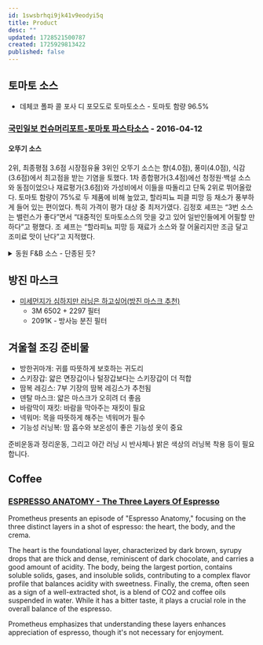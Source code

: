 ```yaml
---
id: 1swsbrhqi9jk41v9eodyi5q
title: Product
desc: ""
updated: 1728521500787
created: 1725929813422
published: false
---
```


## 토마토 소스

- 데체코 폴파 콜 포사 디 포모도로 토마토소스 - 토마토 함량 96.5%

### [국민일보 컨슈머리포트-토마토 파스타소스](https://www.kmib.co.kr/article/view.asp?arcid=0923492857) - 2016-04-12

#### 오뚜기 소스

2위, 최종평점 3.6점 시장점유율 3위인 오뚜기 소스는 향(4.0점), 풍미(4.0점), 식감(3.6점)에서 최고점을 받는 기염을 토했다. 1차 종합평가(3.4점)에선 청정원·백설 소스와 동점이었으나 재료평가(3.6점)와 가성비에서 이들을 따돌리고 단독 2위로 뛰어올랐다. 토마토 함량이 75%로 두 제품에 비해 높았고, 할라피뇨 피클 피망 등 채소가 풍부하게 들어 있는 편이었다. 특히 가격이 평가 대상 중 최저가였다. 김정호 셰프는 “3번 소스는 밸런스가 좋다”면서 “대중적인 토마토소스의 맛을 갖고 있어 일반인들에게 어필할 만하다”고 평했다. 조 셰프는 “할라피뇨 피망 등 재료가 소스와 잘 어울리지만 조금 달고 조미료 맛이 난다”고 지적했다.

<details>
<summary>동원 F&B 소스 - 단종된 듯?</summary>
최종 평점은 5점 만점(이하 동일)에 4.0점이었다. 큼직한 채소들이 들어 있어 보기에도 먹음직스런 이 제품은 식감 항목에서 최고점(3.6점)을 받았다. 다른 평가 항목에서도 비교적 고르게 높은 점수를 받은 동원 소스는 1차 종합평가(3.8점)와 재료 평가(4.0점)에서도 최고점을 받았다. 토마토 함량(75.2%)이 가장 높았고, 새송이버섯 호박 당근 블랙올리브 샐러리 청피망 홍피망 등 채소가 풍부하게 들어 있었다. 가격이 최저가 제품보다 2.5배 정도 비쌌으나 최종평가 결과에는 영향을 미치지 않았다. 장승우 부주방장은 “1번 소스는 직접 만든 소스처럼 적당한 농도와 식감을 갖고 있다”고 호평했다. 조호현 셰프는 “다양한 재료가 들어 있고, 풍미와 향은 좋으나 후추 향이 조금 강하다”며 아쉬워했다.
</details>

## 방진 마스크

- [미세먼지가 심하지만 러닝은 하고싶어(방진 마스크 추천)](https://be-inspired.co.kr/entry/%EB%AF%B8%EC%84%B8%EB%A8%BC%EC%A7%80%EA%B0%80-%EC%8B%AC%ED%95%98%EC%A7%80%EB%A7%8C-%EB%9F%AC%EB%8B%9D%EC%9D%80-%ED%95%98%EA%B3%A0%EC%8B%B6%EC%96%B4%EB%B0%A9%EC%A7%84-%EB%A7%88%EC%8A%A4%ED%81%AC-%EC%B6%94%EC%B2%9C)
  - 3M 6502 + 2297 필터
  - 2091K - 방사능 분진 필터

## 겨울철 조깅 준비물

- 방한귀마개: 귀를 따뜻하게 보호하는 귀도리
- 스키장갑: 얇은 면장갑이나 털장갑보다는 스키장갑이 더 적합
- 땀복 레깅스: 7부 기장의 땀복 레깅스가 추천됨
- 덴탈 마스크: 얇은 마스크가 오히려 더 좋음
- 바람막이 재킷: 바람을 막아주는 재킷이 필요
- 넥워머: 목을 따뜻하게 해주는 넥워머가 필수
- 기능성 러닝복: 땀 흡수와 보온성이 좋은 기능성 옷이 중요

준비운동과 정리운동, 그리고 야간 러닝 시 반사체나 밝은 색상의 러닝복 착용 등이 필요합니다.

## Coffee

### [ESPRESSO ANATOMY - The Three Layers Of Espresso](https://youtu.be/RD1ktK75OTM)

Prometheus presents an episode of "Espresso Anatomy," focusing on the three distinct layers in a shot of espresso: the heart, the body, and the crema.

The heart is the foundational layer, characterized by dark brown, syrupy drops that are thick and dense, reminiscent of dark chocolate, and carries a good amount of acidity. The body, being the largest portion, contains soluble solids, gases, and insoluble solids, contributing to a complex flavor profile that balances acidity with sweetness. Finally, the crema, often seen as a sign of a well-extracted shot, is a blend of CO2 and coffee oils suspended in water. While it has a bitter taste, it plays a crucial role in the overall balance of the espresso.

Prometheus emphasizes that understanding these layers enhances appreciation of espresso, though it's not necessary for enjoyment.
